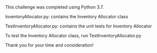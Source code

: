This challenge was completed using Python 3.7.

InventoryAllocator.py: contains the Inventory Allocator class

TestInventoryAllocator.py: contains the unit tests for Inventory Allocator 

To test the Inventory Allocator class, run TestInventoryAllocator.py

Thank you for your time and consideration!

